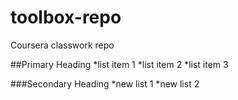 # toolbox-repo
Coursera classwork repo

##Primary Heading
*list item 1
*list item 2
*list item 3

###Secondary Heading
*new list 1
*new list 2

